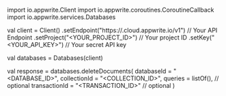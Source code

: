 import io.appwrite.Client
import io.appwrite.coroutines.CoroutineCallback
import io.appwrite.services.Databases

val client = Client()
    .setEndpoint("https://<REGION>.cloud.appwrite.io/v1") // Your API Endpoint
    .setProject("<YOUR_PROJECT_ID>") // Your project ID
    .setKey("<YOUR_API_KEY>") // Your secret API key

val databases = Databases(client)

val response = databases.deleteDocuments(
    databaseId = "<DATABASE_ID>",
    collectionId = "<COLLECTION_ID>",
    queries = listOf(), // optional
    transactionId = "<TRANSACTION_ID>" // optional
)

